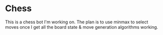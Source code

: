 # Chess

This is a chess bot I'm working on. The plan is to use minmax to select moves once I get all the board state & move generation algorithms working.
